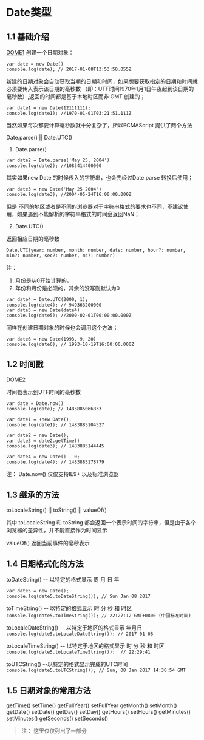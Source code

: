# Date类型

## 1.1 基础介绍
[DOME1](././html/dome1.js)
创建一个日期对象：
```
var date = new Date()
console.log(date); // 2017-01-08T13:53:50.055Z
```
新建的日期对象会自动获取当期的日期和时间，如果想要获取指定的日期和时间就必须要传入表示该日期的毫秒数
（即：UTF时间1970年1月1日午夜起到该日期的毫秒数）,返回的时间都是基于本地时区而非 GMT 创建的；
```
var date1 = new Date(12111111);
console.log(date1); //1970-01-01T03:21:51.111Z
```
当然如果每次都要计算毫秒数就十分复杂了，所以ECMAScript 提供了两个方法

Date.parse() || Date.UTC()

1) Date.parse()

```
var date2 = Date.parse('May 25, 2004')
console.log(date2); //1085414400000
```
其实如果new Date 的时候传入的字符串，也会先经过Date.parse 转换后使用；

```
var date3 = new Date('May 25 2004')
console.log(date3); //2004-05-24T16:00:00.000Z
```
但是 不同的地区或者是不同的浏览器对于字符串格式的要求也不同，不建议使用，如果遇到不能解析的字符串格式的时间会返回NaN；

2) Date.UTC()

返回相应日期的毫秒数

`Date.UTC(year: number, month: number, date: number, hour?: number, min?: number, sec?: number, ms?: number)`

注：
1. 月份是从0开始计算的，
2. 年份和月份是必须的，其余的没写则默认为0

```
var date4 = Date.UTC(2000, 1);
console.log(date4); // 949363200000
var date5 = new Date(date4)
console.log(date5); //2000-02-01T00:00:00.000Z
```

同样在创建日期对象的时候也会调用这个方法；

```
var date6 = new Date(1993, 9, 20)
console.log(date6); // 1993-10-19T16:00:00.000Z
```

## 1.2 时间戳

[DOME2](././html/dome2.js)

时间戳表示到UTF时间的毫秒数

```
var date = Date.now()
console.log(date); // 1483885066833

var date1 = +new Date();
console.log(date1); // 1483885104527

var date2 = new Date();
var date3 = date2.getTime()
console.log(date3); // 1483885144445

var date4 = new Date() - 0;
console.log(date4); // 1483885178779
```

注：
Date.now() 仅仅支持IE9+ 以及标准浏览器

## 1.3 继承的方法

toLocaleString() || toString() || valueOf()

其中  toLocaleString 和 toString 都会返回一个表示时间的字符串，但是由于各个浏览器的差异性，并不能直接作为时间显示

valueOf() 返回当前事件的毫秒表示

## 1.4 日期格式化的方法

toDateString() -- 以特定的格式显示 周 月 日 年
```
var date5 = new Date();
console.log(date5.toDateString()); // Sun Jan 08 2017
```

toTimeString() -- 以特定的格式显示 时 分 秒 和 时区
`console.log(date5.toTimeString()); // 22:27:12 GMT+0800 (中国标准时间)`

toLocaleDateString() -- 以特定于地区的格式显示 年月日
`console.log(date5.toLocaleDateString()); // 2017-01-08`

toLocaleTimeString() --  以特定于地区的格式显示 时 分 秒 和 时区
`console.log(date5.toLocaleTimeString());  // 22:29:41`

toUTCString() --以特定的格式显示完成的UTC时间
`console.log(date5.toUTCString()); // Sun, 08 Jan 2017 14:30:54 GMT`

## 1.5 日期对象的常用方法

getTime() setTime()
getFullYear() setFullYear
getMonth() setMonth()
getDate() setDate()
getDay() setDay()
getHours() setHours()
getMinutes() setMinutes()
getSeconds() setSeconds()

>注： 这里仅仅列出了一部分
